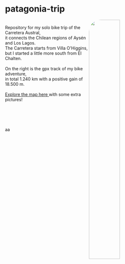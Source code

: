 # patagonia-trip

<img align="right" src="https://github.com/user-attachments/assets/9905ee4b-1a54-4562-8038-e2d5c2196f86" width="45%" style="border-radius: 40px;" />
<br>
Repository for my solo bike trip of the Carretera Austral,<br>
it connects the Chilean regions of Aysén and Los Lagos.<br>
The Carretera starts from Villa O'Higgins,<br>
but I started a little more south from El Chalten.<br>
<br>
On the right is the gpx track of my bike adventure,<br>
in total 1.240 km with a positive gain of 18.500 m.<br>
<br>
<a href="https://filippo1993.github.io/garmin-myruns/gps_trip.html" target="_blank">Explore the map here </a>
with some extra pictures!<br>
<br><br><br><br>

aa


